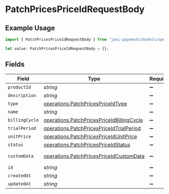 # PatchPricesPriceIdRequestBody

## Example Usage

```typescript
import { PatchPricesPriceIdRequestBody } from "jani-payments/models/operations";

let value: PatchPricesPriceIdRequestBody = {};
```

## Fields

| Field                                                                                                  | Type                                                                                                   | Required                                                                                               | Description                                                                                            |
| ------------------------------------------------------------------------------------------------------ | ------------------------------------------------------------------------------------------------------ | ------------------------------------------------------------------------------------------------------ | ------------------------------------------------------------------------------------------------------ |
| `productId`                                                                                            | *string*                                                                                               | :heavy_minus_sign:                                                                                     | N/A                                                                                                    |
| `description`                                                                                          | *string*                                                                                               | :heavy_minus_sign:                                                                                     | N/A                                                                                                    |
| `type`                                                                                                 | [operations.PatchPricesPriceIdType](../../models/operations/patchpricespriceidtype.md)                 | :heavy_minus_sign:                                                                                     | N/A                                                                                                    |
| `name`                                                                                                 | *string*                                                                                               | :heavy_minus_sign:                                                                                     | N/A                                                                                                    |
| `billingCycle`                                                                                         | [operations.PatchPricesPriceIdBillingCycle](../../models/operations/patchpricespriceidbillingcycle.md) | :heavy_minus_sign:                                                                                     | N/A                                                                                                    |
| `trialPeriod`                                                                                          | [operations.PatchPricesPriceIdTrialPeriod](../../models/operations/patchpricespriceidtrialperiod.md)   | :heavy_minus_sign:                                                                                     | N/A                                                                                                    |
| `unitPrice`                                                                                            | [operations.PatchPricesPriceIdUnitPrice](../../models/operations/patchpricespriceidunitprice.md)       | :heavy_minus_sign:                                                                                     | N/A                                                                                                    |
| `status`                                                                                               | [operations.PatchPricesPriceIdStatus](../../models/operations/patchpricespriceidstatus.md)             | :heavy_minus_sign:                                                                                     | N/A                                                                                                    |
| `customData`                                                                                           | [operations.PatchPricesPriceIdCustomData](../../models/operations/patchpricespriceidcustomdata.md)     | :heavy_minus_sign:                                                                                     | Any valid JSON value                                                                                   |
| `id`                                                                                                   | *string*                                                                                               | :heavy_minus_sign:                                                                                     | N/A                                                                                                    |
| `createdAt`                                                                                            | *string*                                                                                               | :heavy_minus_sign:                                                                                     | N/A                                                                                                    |
| `updatedAt`                                                                                            | *string*                                                                                               | :heavy_minus_sign:                                                                                     | N/A                                                                                                    |